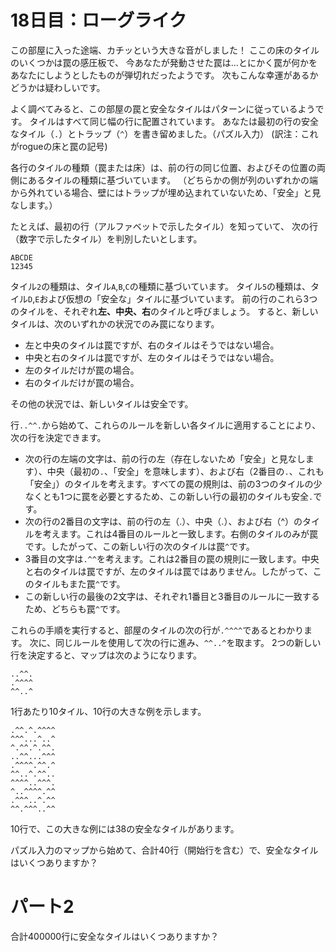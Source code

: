 # 18日目：ローグライク #

この部屋に入った途端、カチッという大きな音がしました！
ここの床のタイルのいくつかは罠の感圧板で、
今あなたが発動させた罠は…とにかく罠が何かをあなたにしようとしたものが弾切れだったようです。
次もこんな幸運があるかどうかは疑わしいです。

よく調べてみると、この部屋の罠と安全なタイルはパターンに従っているようです。
タイルはすべて同じ幅の行に配置されています。
あなたは最初の行の安全なタイル（`.`）とトラップ（`^`）を書き留めました。（パズル入力）
(訳注：これがrogueの床と罠の記号)

各行のタイルの種類（罠または床）は、前の行の同じ位置、およびその位置の両側にあるタイルの種類に基づいています。
（どちらかの側が列のいずれかの端から外れている場合、壁にはトラップが埋め込まれていないため、「安全」と見なします。）

たとえば、最初の行（アルファベットで示したタイル）を知っていて、
次の行（数字で示したタイル）を判別したいとします。

~~~
ABCDE
12345
~~~

タイル`2`の種類は、タイル`A`,`B`,`C`の種類に基づいています。
タイル`5`の種類は、タイル`D`,`E`および仮想の「安全な」タイルに基づいています。
前の行のこれら3つのタイルを、それぞれ**左、中央、右**のタイルと呼びましょう。
すると、新しいタイルは、次のいずれかの状況でのみ罠になります。

- 左と中央のタイルは罠ですが、右のタイルはそうではない場合。
- 中央と右のタイルは罠ですが、左のタイルはそうではない場合。
- 左のタイルだけが罠の場合。
- 右のタイルだけが罠の場合。

その他の状況では、新しいタイルは安全です。

行`..^^.`から始めて、これらのルールを新しい各タイルに適用することにより、次の行を決定できます。

- 次の行の左端の文字は、前の行の左（存在しないため「安全」と見なします）、中央（最初の`.`、「安全」を意味します）、および右（2番目の`.`、これも「安全」）のタイルを考えます。すべての罠の規則は、前の3つのタイルの少なくとも1つに罠を必要とするため、この新しい行の最初のタイルも安全`.`です。
- 次の行の2番目の文字は、前の行の左（.）、中央（.）、および右（^）のタイルを考えます。これは4番目のルールと一致します。右側のタイルのみが罠です。したがって、この新しい行の次のタイルは罠`^`です。
- 3番目の文字は`.^^`を考えます。これは2番目の罠の規則に一致します。中央と右のタイルは罠ですが、左のタイルは罠ではありません。したがって、このタイルもまた罠`^`です。
- この新しい行の最後の2文字は、それぞれ1番目と3番目のルールに一致するため、どちらも罠`^`です。

これらの手順を実行すると、部屋のタイルの次の行が`.^^^^`であるとわかります。
次に、同じルールを使用して次の行に進み、`^^..^`を取ます。
2つの新しい行を決定すると、マップは次のようになります。

~~~
..^^.
.^^^^
^^..^
~~~

1行あたり10タイル、10行の大きな例を示します。

~~~
.^^.^.^^^^
^^^...^..^
^.^^.^.^^.
..^^...^^^
.^^^^.^^.^
^^..^.^^..
^^^^..^^^.
^..^^^^.^^
.^^^..^.^^
^^.^^^..^^
~~~

10行で、この大きな例には38の安全なタイルがあります。

パズル入力のマップから始めて、合計40行（開始行を含む）で、安全なタイルはいくつありますか？

# パート2 #

合計400000行に安全なタイルはいくつありますか？
